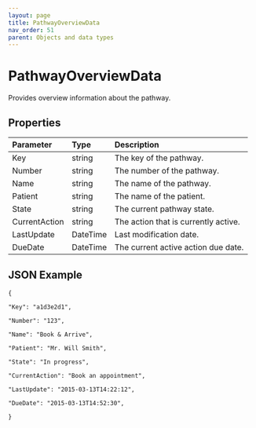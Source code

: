 ```yaml
---
layout: page
title: PathwayOverviewData
nav_order: 51
parent: Objects and data types
---
```


# PathwayOverviewData

Provides overview information about the pathway.

## Properties

| Parameter | Type   | Description                                                 |
|:----------|:-------|:------------------------------------------------------------|
| Key | string | The key of the pathway. |
| Number | string | The number of the pathway. |
| Name | string | The name of the pathway. |
| Patient | string | The name of the patient. |
| State | string | The current pathway state. |
| CurrentAction | string | The action that is currently active. |
| LastUpdate | DateTime | Last modification date. |
| DueDate | DateTime | The current active action due date. |

## JSON Example

```
{

"Key": "a1d3e2d1",

"Number": "123",

"Name": "Book & Arrive",

"Patient": "Mr. Will Smith",

"State": "In progress",

"CurrentAction": "Book an appointment",

"LastUpdate": "2015-03-13T14:22:12",

"DueDate": "2015-03-13T14:52:30",

}
```
